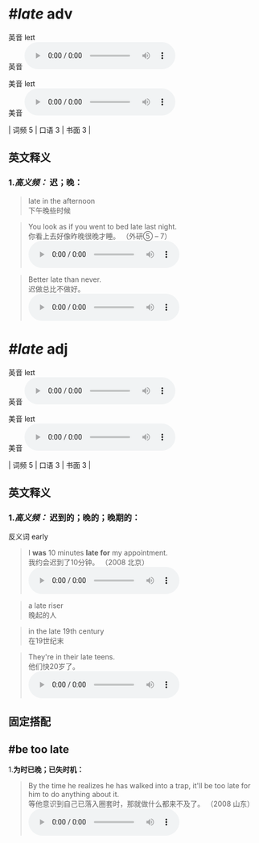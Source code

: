 # ***\#late*** adv
英音 leɪt  
英音
<audio src="./media/late-B.aac" controls="controls"></audio>

美音 leɪt  
美音
<audio src="./media/late.aac" controls="controls"></audio>



| 词频 5 | 口语 3 | 书面 3 |  

英文释义
---
### 1.*高义频：* **迟；晚：**  

 > late in the afternoon   
 > 下午晚些时候    

 > You look as if you went to bed late last night.   
 > 你看上去好像昨晚很晚才睡。  （外研⑤ – 7）  
<audio src="./media/late-4.aac" controls="controls"></audio>

 > Better late than never.   
 > 迟做总比不做好。    
<audio src="./media/late-5.aac" controls="controls"></audio>


# ***\#late*** adj
英音 leɪt  
英音
<audio src="./media/late-B.aac" controls="controls"></audio>

美音 leɪt  
美音
<audio src="./media/late.aac" controls="controls"></audio>



| 词频 5 | 口语 3 | 书面 3 |  

英文释义
---
### 1.*高义频：* **迟到的；晚的；晚期的：**  
反义词 early 

 > I **was** 10 minutes **late for** my appointment.  
 > 我约会迟到了10分钟。  （2008 北京）  
<audio src="./media/P248 late1.aac" controls="controls"></audio>

 > a late riser   
 > 晚起的人    

 > in the late 19th century   
 > 在19世纪末    

 > They're in their late teens.  
 > 他们快20岁了。    
<audio src="./media/They're in their late teens2_AAC.aac" controls="controls"></audio>


固定搭配
---
## \#be too late 
1.**为时已晚；已失时机：**  

 > By the time he realizes he has walked into a trap, it'll be too late for him to do anything about it.  
 > 等他意识到自己已落入圈套时，那就做什么都来不及了。  （2008 山东）  
<audio src="./media/late-3.aac" controls="controls"></audio>


